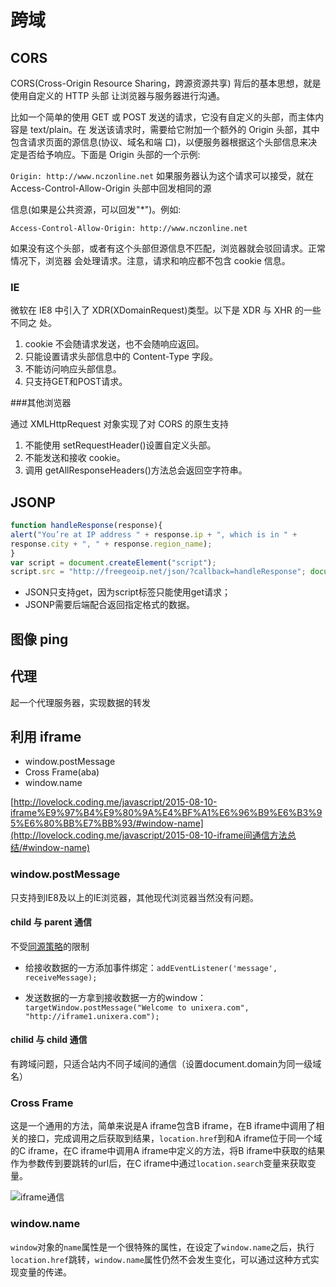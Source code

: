 # 跨域

## CORS 

CORS(Cross-Origin Resource Sharing，跨源资源共享) 背后的基本思想，就是使用自定义的 HTTP 头部 让浏览器与服务器进行沟通。

比如一个简单的使用 GET 或 POST 发送的请求，它没有自定义的头部，而主体内容是 text/plain。在 发送该请求时，需要给它附加一个额外的 Origin 头部，其中包含请求页面的源信息(协议、域名和端 口)，以便服务器根据这个头部信息来决定是否给予响应。下面是 Origin 头部的一个示例:

`Origin: http://www.nczonline.net`
 如果服务器认为这个请求可以接受，就在 Access-Control-Allow-Origin 头部中回发相同的源

信息(如果是公共资源，可以回发"*")。例如:

`Access-Control-Allow-Origin: http://www.nczonline.net`

如果没有这个头部，或者有这个头部但源信息不匹配，浏览器就会驳回请求。正常情况下，浏览器 会处理请求。注意，请求和响应都不包含 cookie 信息。

### IE

微软在 IE8 中引入了 XDR(XDomainRequest)类型。以下是 XDR 与 XHR 的一些不同之 处。

1. cookie 不会随请求发送，也不会随响应返回。
2. 只能设置请求头部信息中的 Content-Type 字段。 
3. 不能访问响应头部信息。 
4. 只支持GET和POST请求。

###其他浏览器

通过 XMLHttpRequest 对象实现了对 CORS 的原生支持

1. 不能使用 setRequestHeader()设置自定义头部。
2. 不能发送和接收 cookie。
3. 调用 getAllResponseHeaders()方法总会返回空字符串。



## JSONP

```js
function handleResponse(response){
alert("You’re at IP address " + response.ip + ", which is in " +
response.city + ", " + response.region_name);
}
var script = document.createElement("script");
script.src = "http://freegeoip.net/json/?callback=handleResponse"; document.body.insertBefore(script, document.body.firstChild);
```

- JSON只支持get，因为script标签只能使用get请求；
- JSONP需要后端配合返回指定格式的数据。

## 图像 ping



## 代理

起一个代理服务器，实现数据的转发

## 利用 iframe

- window.postMessage
- Cross Frame(aba)
- window.name

[http://lovelock.coding.me/javascript/2015-08-10-iframe%E9%97%B4%E9%80%9A%E4%BF%A1%E6%96%B9%E6%B3%95%E6%80%BB%E7%BB%93/#window-name](http://lovelock.coding.me/javascript/2015-08-10-iframe间通信方法总结/#window-name)



### window.postMessage

只支持到IE8及以上的IE浏览器，其他现代浏览器当然没有问题。

#### child 与 parent 通信

不受[同源策略](https://developer.mozilla.org/en-US/docs/Web/Security/Same-origin_policy)的限制

- 给接收数据的一方添加事件绑定：`addEventListener('message', receiveMessage);`

- 发送数据的一方拿到接收数据一方的window：`targetWindow.postMessage("Welcome to unixera.com", "http://iframe1.unixera.com");`

#### chilid 与 child 通信

有跨域问题，只适合站内不同子域间的通信（设置document.domain为同一级域名）



### Cross Frame

这是一个通用的方法，简单来说是A iframe包含B iframe，在B iframe中调用了相关的接口，完成调用之后获取到结果，`location.href`到和A iframe位于同一个域的C iframe，在C iframe中调用A iframe中定义的方法，将B iframe中获取的结果作为参数传到要跳转的url后，在C iframe中通过`location.search`变量来获取变量。

![iframe通信](https://tva1.sinaimg.cn/large/00831rSTly1gco3r27dd6j30ly0a4dg3.jpg)



### window.name

`window`对象的`name`属性是一个很特殊的属性，在设定了`window.name`之后，执行`location.href`跳转，`window.name`属性仍然不会发生变化，可以通过这种方式实现变量的传递。